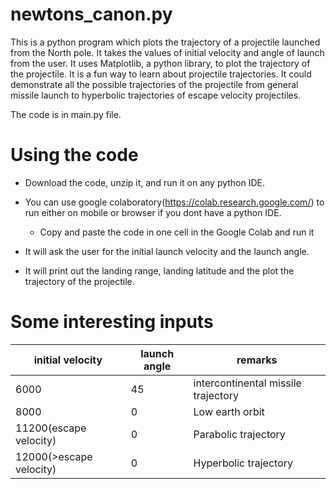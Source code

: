# newtons_canon.py
This is a python program which plots the trajectory of a projectile launched from the North pole. It takes the values of initial velocity and angle of launch from the user. It uses Matplotlib, a python library, to plot the trajectory of the projectile. It is a fun way to learn about projectile trajectories. It could demonstrate all the possible trajectories of the projectile from general missile launch to hyperbolic trajectories of escape velocity projectiles.

The code is in main.py file.

# Using the code
-	Download the code, unzip it, and run it on any python IDE.

-	You can use google colaboratory(https://colab.research.google.com/) to run either on mobile or browser if you dont have a python IDE.

 	-	Copy and paste the code in one cell in the Google Colab and run it

-	It will ask the user for the initial launch velocity and the launch angle.

-	It will print out the landing range, landing latitude and the plot the trajectory of the projectile.

# Some interesting inputs
|initial velocity|launch angle | remarks|
|----------------|----|------|
| 6000 |                           45 |                 intercontinental missile trajectory |
|8000|                           0|                            Low earth orbit|
|11200(escape velocity)|         0|                          Parabolic trajectory|
|12000(>escape velocity)|        0|                         Hyperbolic trajectory|
